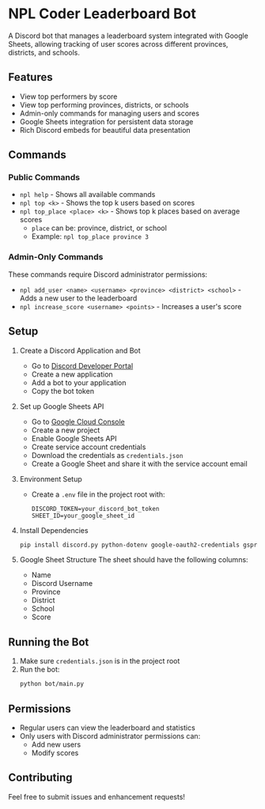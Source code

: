 # NPL Coder Leaderboard Bot

A Discord bot that manages a leaderboard system integrated with Google Sheets, allowing tracking of user scores across different provinces, districts, and schools.

## Features

- View top performers by score
- View top performing provinces, districts, or schools
- Admin-only commands for managing users and scores
- Google Sheets integration for persistent data storage
- Rich Discord embeds for beautiful data presentation

## Commands

### Public Commands
- `npl help` - Shows all available commands
- `npl top <k>` - Shows the top k users based on scores
- `npl top_place <place> <k>` - Shows top k places based on average scores
  - `place` can be: province, district, or school
  - Example: `npl top_place province 3`

### Admin-Only Commands
These commands require Discord administrator permissions:
- `npl add_user <name> <username> <province> <district> <school>` - Adds a new user to the leaderboard
- `npl increase_score <username> <points>` - Increases a user's score

## Setup

1. Create a Discord Application and Bot
   - Go to [Discord Developer Portal](https://discord.com/developers/applications)
   - Create a new application
   - Add a bot to your application
   - Copy the bot token

2. Set up Google Sheets API
   - Go to [Google Cloud Console](https://console.cloud.google.com)
   - Create a new project
   - Enable Google Sheets API
   - Create service account credentials
   - Download the credentials as `credentials.json`
   - Create a Google Sheet and share it with the service account email

3. Environment Setup
   - Create a `.env` file in the project root with:
     ```
     DISCORD_TOKEN=your_discord_bot_token
     SHEET_ID=your_google_sheet_id
     ```

4. Install Dependencies
   ```bash
   pip install discord.py python-dotenv google-oauth2-credentials gspread pandas
   ```

5. Google Sheet Structure
   The sheet should have the following columns:
   - Name
   - Discord Username
   - Province
   - District
   - School
   - Score

## Running the Bot

1. Make sure `credentials.json` is in the project root
2. Run the bot:
   ```bash
   python bot/main.py
   ```

## Permissions

- Regular users can view the leaderboard and statistics
- Only users with Discord administrator permissions can:
  - Add new users
  - Modify scores

## Contributing

Feel free to submit issues and enhancement requests!
